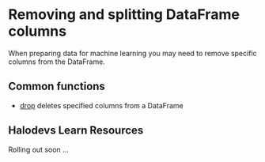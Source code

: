 # Removing and splitting DataFrame columns

When preparing data for machine learning you may need to remove specific columns from the DataFrame.

## Common functions

- [drop](https://pandas.pydata.org/pandas-docs/stable/reference/api/pandas.DataFrame.drop.html) deletes specified columns from a DataFrame

## Halodevs Learn Resources

Rolling out soon ...
